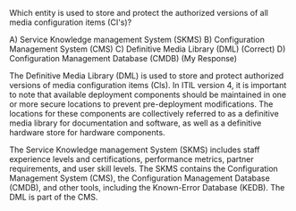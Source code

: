 Which entity is used to store and protect the authorized versions of all media configuration items (CI's)?

A) Service Knowledge management System (SKMS)
B) Configuration Management System (CMS)
C) Definitive Media Library (DML) (Correct)
D) Configuration Management Database (CMDB) (My Response)

The Definitive Media Library (DML) is used to store and protect authorized versions of media configuration items (Cls). In ITIL version 4, it is important to note that available deployment components should be maintained in one or more secure locations to prevent pre-deployment modifications. The locations for these components are collectively referred to as a definitive media library for documentation and software, as well as a definitive hardware store for hardware components.

The Service Knowledge management System (SKMS) includes staff experience levels and certifications, performance metrics, partner requirements, and user skill levels. The SKMS contains the Configuration Management System (CMS), the Configuration Management Database (CMDB), and other tools, including the Known-Error Database (KEDB). The DML is part of the CMS.
